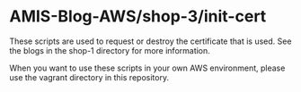 # AMIS-Blog-AWS/shop-3/init-cert

These scripts are used to request or destroy the certificate that is used. See the blogs in the shop-1 
directory for more information.

When you want to use these scripts in your own AWS environment, please use the vagrant directory in this
repository.
